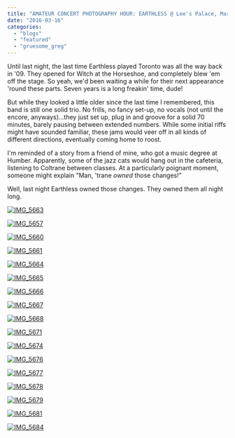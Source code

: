 ```yaml
---
title: "AMATEUR CONCERT PHOTOGRAPHY HOUR: EARTHLESS @ Lee's Palace, March 14, 2016"
date: "2016-03-16"
categories: 
  - "blogs"
  - "featured"
  - "gruesome_greg"
---
```


Until last night, the last time Earthless played Toronto was all the way back in '09. They opened for Witch at the Horseshoe, and completely blew 'em off the stage. So yeah, we'd been waiting a while for their next appearance 'round these parts. Seven years is a long freakin' time, dude!

But while they looked a little older since the last time I remembered, this band is still one solid trio. No frills, no fancy set-up, no vocals (not until the encore, anyways)...they just set up, plug in and groove for a solid 70 minutes, barely pausing between extended numbers. While some initial riffs might have sounded familiar, these jams would veer off in all kinds of different directions, eventually coming home to roost.

I'm reminded of a story from a friend of mine, who got a music degree at Humber. Apparently, some of the jazz cats would hang out in the cafeteria, listening to Coltrane between classes. At a particularly poignant moment, someone might explain "Man, 'trane _owned_ those changes!"

Well, last night Earthless owned those changes. They owned them all night long.

[![IMG_5663](https://hellbound.ca/wp-content/uploads/2016/03/IMG_5663-1024x768.jpg)](https://hellbound.ca/wp-content/uploads/2016/03/IMG_5663.jpg)

[![IMG_5657](https://hellbound.ca/wp-content/uploads/2016/03/IMG_5657-1024x768.jpg)](https://hellbound.ca/wp-content/uploads/2016/03/IMG_5657.jpg)

[![IMG_5660](https://hellbound.ca/wp-content/uploads/2016/03/IMG_5660-1024x768.jpg)](https://hellbound.ca/wp-content/uploads/2016/03/IMG_5660.jpg)

[![IMG_5661](https://hellbound.ca/wp-content/uploads/2016/03/IMG_5661.jpg)](https://hellbound.ca/wp-content/uploads/2016/03/IMG_5661.jpg)

[![IMG_5664](https://hellbound.ca/wp-content/uploads/2016/03/IMG_5664-1024x768.jpg)](https://hellbound.ca/wp-content/uploads/2016/03/IMG_5664.jpg)

[![IMG_5665](https://hellbound.ca/wp-content/uploads/2016/03/IMG_5665.jpg)](https://hellbound.ca/wp-content/uploads/2016/03/IMG_5665.jpg)

[![IMG_5666](https://hellbound.ca/wp-content/uploads/2016/03/IMG_5666.jpg)](https://hellbound.ca/wp-content/uploads/2016/03/IMG_5666.jpg)

[![IMG_5667](https://hellbound.ca/wp-content/uploads/2016/03/IMG_5667.jpg)](https://hellbound.ca/wp-content/uploads/2016/03/IMG_5667.jpg)

[![IMG_5668](https://hellbound.ca/wp-content/uploads/2016/03/IMG_5668-1024x768.jpg)](https://hellbound.ca/wp-content/uploads/2016/03/IMG_5668.jpg)

[![IMG_5671](https://hellbound.ca/wp-content/uploads/2016/03/IMG_5671.jpg)](https://hellbound.ca/wp-content/uploads/2016/03/IMG_5671.jpg)

[![IMG_5674](https://hellbound.ca/wp-content/uploads/2016/03/IMG_5674.jpg)](https://hellbound.ca/wp-content/uploads/2016/03/IMG_5674.jpg)

[![IMG_5676](https://hellbound.ca/wp-content/uploads/2016/03/IMG_5676.jpg)](https://hellbound.ca/wp-content/uploads/2016/03/IMG_5676.jpg)

[![IMG_5677](https://hellbound.ca/wp-content/uploads/2016/03/IMG_5677.jpg)](https://hellbound.ca/wp-content/uploads/2016/03/IMG_5677.jpg)

[![IMG_5678](https://hellbound.ca/wp-content/uploads/2016/03/IMG_5678.jpg)](https://hellbound.ca/wp-content/uploads/2016/03/IMG_5678.jpg)

[![IMG_5679](https://hellbound.ca/wp-content/uploads/2016/03/IMG_5679.jpg)](https://hellbound.ca/wp-content/uploads/2016/03/IMG_5679.jpg)

[![IMG_5681](https://hellbound.ca/wp-content/uploads/2016/03/IMG_5681.jpg)](https://hellbound.ca/wp-content/uploads/2016/03/IMG_5681.jpg)

[![IMG_5684](https://hellbound.ca/wp-content/uploads/2016/03/IMG_5684.jpg)](https://hellbound.ca/wp-content/uploads/2016/03/IMG_5684.jpg)
